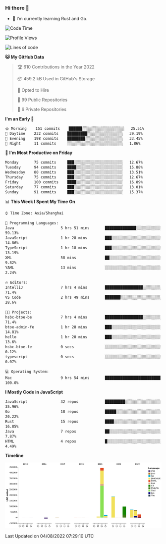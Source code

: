 ### Hi there 👋

- 🌱 I’m currently learning Rust and Go.

<!--START_SECTION:waka-->
![Code Time](http://img.shields.io/badge/Code%20Time-640%20hrs%2024%20mins-blue)

![Profile Views](http://img.shields.io/badge/Profile%20Views-0-blue)

![Lines of code](https://img.shields.io/badge/From%20Hello%20World%20I%27ve%20Written-923%20Thousand%20lines%20of%20code-blue)

**🐱 My GitHub Data** 

> 🏆 610 Contributions in the Year 2022
 > 
> 📦 459.2 kB Used in GitHub's Storage 
 > 
> 💼 Opted to Hire
 > 
> 📜 99 Public Repositories 
 > 
> 🔑 6 Private Repositories  
 > 
**I'm an Early 🐤** 

```text
🌞 Morning    151 commits    ██████░░░░░░░░░░░░░░░░░░░   25.51% 
🌆 Daytime    232 commits    █████████░░░░░░░░░░░░░░░░   39.19% 
🌃 Evening    198 commits    ████████░░░░░░░░░░░░░░░░░   33.45% 
🌙 Night      11 commits     ░░░░░░░░░░░░░░░░░░░░░░░░░   1.86%

```
📅 **I'm Most Productive on Friday** 

```text
Monday       75 commits     ███░░░░░░░░░░░░░░░░░░░░░░   12.67% 
Tuesday      94 commits     ████░░░░░░░░░░░░░░░░░░░░░   15.88% 
Wednesday    80 commits     ███░░░░░░░░░░░░░░░░░░░░░░   13.51% 
Thursday     75 commits     ███░░░░░░░░░░░░░░░░░░░░░░   12.67% 
Friday       100 commits    ████░░░░░░░░░░░░░░░░░░░░░   16.89% 
Saturday     77 commits     ███░░░░░░░░░░░░░░░░░░░░░░   13.01% 
Sunday       91 commits     ███░░░░░░░░░░░░░░░░░░░░░░   15.37%

```


📊 **This Week I Spent My Time On** 

```text
⌚︎ Time Zone: Asia/Shanghai

💬 Programming Languages: 
Java                     5 hrs 51 mins       ██████████████░░░░░░░░░░░   59.13% 
JavaScript               1 hr 28 mins        ███░░░░░░░░░░░░░░░░░░░░░░   14.86% 
TypeScript               1 hr 18 mins        ███░░░░░░░░░░░░░░░░░░░░░░   13.19% 
XML                      58 mins             ██░░░░░░░░░░░░░░░░░░░░░░░   9.82% 
YAML                     13 mins             ░░░░░░░░░░░░░░░░░░░░░░░░░   2.24%

🔥 Editors: 
IntelliJ                 7 hrs 4 mins        █████████████████░░░░░░░░   71.4% 
VS Code                  2 hrs 49 mins       ███████░░░░░░░░░░░░░░░░░░   28.6%

🐱‍💻 Projects: 
hsbc-btoe-be             7 hrs 4 mins        █████████████████░░░░░░░░   71.4% 
btoe-admin-fe            1 hr 28 mins        ███░░░░░░░░░░░░░░░░░░░░░░   14.81% 
hello                    1 hr 20 mins        ███░░░░░░░░░░░░░░░░░░░░░░   13.6% 
hsbc-btoe-fe             0 secs              ░░░░░░░░░░░░░░░░░░░░░░░░░   0.12% 
typescript               0 secs              ░░░░░░░░░░░░░░░░░░░░░░░░░   0.07%

💻 Operating System: 
Mac                      9 hrs 54 mins       █████████████████████████   100.0%

```

**I Mostly Code in JavaScript** 

```text
JavaScript               32 repos            █████████░░░░░░░░░░░░░░░░   35.96% 
Go                       18 repos            █████░░░░░░░░░░░░░░░░░░░░   20.22% 
Rust                     15 repos            ████░░░░░░░░░░░░░░░░░░░░░   16.85% 
Java                     7 repos             ██░░░░░░░░░░░░░░░░░░░░░░░   7.87% 
HTML                     4 repos             █░░░░░░░░░░░░░░░░░░░░░░░░   4.49%

```


**Timeline**

![Chart not found](https://raw.githubusercontent.com/elton/elton/main/charts/bar_graph.png) 


 Last Updated on 04/08/2022 07:29:10 UTC
<!--END_SECTION:waka-->

<!--
**elton/elton** is a ✨ _special_ ✨ repository because its `README.md` (this file) appears on your GitHub profile.

Here are some ideas to get you started:

- 🔭 I’m currently working on ...
- 🌱 I’m currently learning ...
- 👯 I’m looking to collaborate on ...
- 🤔 I’m looking for help with ...
- 💬 Ask me about ...
- 📫 How to reach me: ...
- 😄 Pronouns: ...
- ⚡ Fun fact: ...
-->
